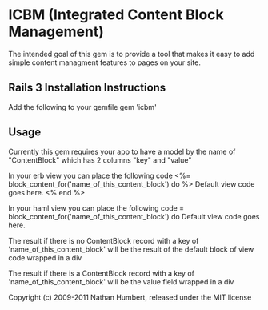 # ICBM (Integrated Content Block Management)

The intended goal of this gem is to provide a tool that makes it easy to add simple content managment features to pages on your site. 

## Rails 3 Installation Instructions
Add the following to your gemfile
  gem 'icbm'

## Usage
Currently this gem requires your app to have a model by the name of "ContentBlock" which has 2 columns "key" and "value"

In your erb view you can place the following code
  <%= block_content_for('name_of_this_content_block') do %>
   Default view code goes here.
  <% end %>

In your haml view you can place the following code
  = block_content_for('name_of_this_content_block') do
    Default view code goes here.

The result if there is no ContentBlock record with a key of 'name_of_this_content_block' will be the result of the default block of view code wrapped in a div

The result if there is a ContentBlock record with a key of 'name_of_this_content_block' will be the value field wrapped in a div


Copyright (c) 2009-2011 Nathan Humbert, released under the MIT license
